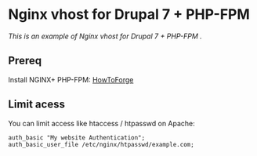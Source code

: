 Nginx vhost for Drupal 7 + PHP-FPM
==================================

*This is an example of Nginx vhost for Drupal 7 + PHP-FPM .*
 
Prereq
------
 
Install NGINX+ PHP-FPM: [HowToForge](http://www.howtoforge.com/installing-nginx-with-php5-and-php-fpm-and-mysql-support-lemp-on-debian-wheezy)



Limit acess
-----------
 
You can limit access like htaccess / htpasswd on Apache:
 
```
auth_basic "My website Authentication";
auth_basic_user_file /etc/nginx/htpasswd/example.com;
```
